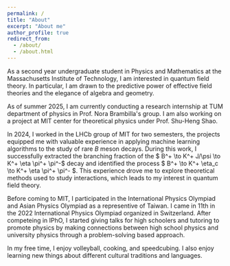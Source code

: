 ```yaml
---
permalink: /
title: "About"
excerpt: "About me"
author_profile: true
redirect_from: 
  - /about/
  - /about.html
---
```


As a second year undergraduate student in Physics and Mathematics at the Massachusetts Institute of Technology, I am interested in quantum field theory. In particular, I am drawn to the predictive power of effective field theories and the elegance of algebra and geometry.

As of summer 2025, I am currently conducting a research internship at TUM department of physics in Prof. Nora Brambilla's group. I am also working on a project at MIT center for theoretical physics under Prof. Shu-Heng Shao.

In 2024, I worked in the LHCb group of MIT for two semesters, the projects equipped me with valuable experience in applying machine learning algorithms to the study of rare $B$ meson decays. During this work, I successfully extracted the branching fraction of the $ B^+ \to K^+ J/\psi \to K^+ \eta \pi^+ \pi^-$ decay and identified the process $ B^+ \to K^+ \eta_c \to K^+ \eta \pi^+ \pi^- $. This experience drove me to explore theoretical methods used to study interactions, which leads to my interest in quantum field theory.

Before coming to MIT, I participated in the International Physics Olympiad and Asian Physics Olympiad as a representive of Taiwan. I came in 11th in the 2022 International Physics Olympiad organized in Switzerland. After competeing in IPhO, I started giving talks for high schoolers and tutoring to promote physics by making connections between high school physics and university physics through a problem-solving based approach. 

In my free time, I enjoy volleyball, cooking, and speedcubing. I also enjoy learning new things about different cultural traditions and languages.

